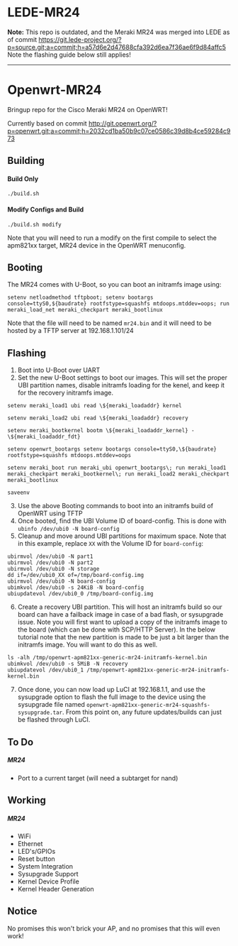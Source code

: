 # LEDE-MR24

**Note:** This repo is outdated, and the Meraki MR24 was merged into LEDE as of commit https://git.lede-project.org/?p=source.git;a=commit;h=a57d6e2d47688cfa392d6ea7f36ae6f9d84affc5 Note the flashing guide below still applies!

----

# Openwrt-MR24

Bringup repo for the Cisco Meraki MR24 on OpenWRT!

Currently based on commit http://git.openwrt.org/?p=openwrt.git;a=commit;h=2032cd1ba50b9c07ce0586c39d8b4ce59284c973

Building
-----
#### Build Only
`./build.sh`

#### Modify Configs and Build
`./build.sh modify`

Note that you will need to run a modify on the first compile to select the apm821xx target, MR24 device in the OpenWRT menuconfig.

Booting
-----
The MR24 comes with U-Boot, so you can boot an initramfs image using:
```
setenv netloadmethod tftpboot; setenv bootargs console=ttyS0,${baudrate} rootfstype=squashfs mtdoops.mtddev=oops; run meraki_load_net meraki_checkpart meraki_bootlinux
```
Note that the file will need to be named `mr24.bin` and it will need to be hosted by a TFTP server at 192.168.1.101/24

Flashing
-----
  1. Boot into U-Boot over UART
  2. Set the new U-Boot settings to boot our images. This will set the proper UBI partition names, disable initramfs loading for the kenel, and keep it for the recovery initramfs image.

  ```
  setenv meraki_load1 ubi read \${meraki_loadaddr} kernel

  setenv meraki_load2 ubi read \${meraki_loadaddr} recovery

  setenv meraki_bootkernel bootm \${meraki_loadaddr_kernel} - \${meraki_loadaddr_fdt}

  setenv openwrt_bootargs setenv bootargs console=ttyS0,\${baudrate} rootfstype=squashfs mtdoops.mtddev=oops

  setenv meraki_boot run meraki_ubi openwrt_bootargs\; run meraki_load1 meraki_checkpart meraki_bootkernel\; run meraki_load2 meraki_checkpart meraki_bootlinux

  saveenv
  ```

  3. Use the above Booting commands to boot into an initramfs build of OpenWRT using TFTP
  4. Once booted, find the UBI Volume ID of board-config. This is done with `ubinfo /dev/ubi0 -N board-config`
  5. Cleanup and move around UBI partitions for maximum space. Note that in this example, replace `XX` with the Volume ID for `board-config`:

  ```
  ubirmvol /dev/ubi0 -N part1
  ubirmvol /dev/ubi0 -N part2
  ubirmvol /dev/ubi0 -N storage
  dd if=/dev/ubi0_XX of=/tmp/board-config.img
  ubirmvol /dev/ubi0 -N board-config
  ubimkvol /dev/ubi0 -s 24KiB -N board-config
  ubiupdatevol /dev/ubi0_0 /tmp/board-config.img
  ```

  6. Create a recovery UBI partition. This will host an initramfs build so our board can have a failback image in case of a bad flash, or sysupgrade issue. Note you will first want to upload a copy of the initramfs image to the board (which can be done with SCP/HTTP Server). In the below tutorial note that the new partition is made to be just a bit larger than the initramfs image. You will want to do this as well.

  ```
  ls -alh /tmp/openwrt-apm821xx-generic-mr24-initramfs-kernel.bin
  ubimkvol /dev/ubi0 -s 5MiB -N recovery
  ubiupdatevol /dev/ubi0_1 /tmp/openwrt-apm821xx-generic-mr24-initramfs-kernel.bin
  ```
  7. Once done, you can now load up LuCI at 192.168.1.1, and use the sysupgrade option to flash the full image to the device using the sysupgrade file named `openwrt-apm821xx-generic-mr24-squashfs-sysupgrade.tar`. From this point on, any future updates/builds can just be flashed through LuCI.

To Do
-----
##### MR24
* Port to a current target (will need a subtarget for nand)

Working
-----
##### MR24
* WiFi
* Ethernet
* LED's/GPIOs
* Reset button
* System Integration
* Sysupgrade Support
* Kernel Device Profile
* Kernel Header Generation

Notice
------
No promises this won't brick your AP, and no promises that this will even work!
